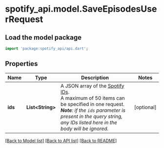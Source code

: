 # spotify_api.model.SaveEpisodesUserRequest

## Load the model package
```dart
import 'package:spotify_api/api.dart';
```

## Properties
Name | Type | Description | Notes
------------ | ------------- | ------------- | -------------
**ids** | **List&lt;String&gt;** | A JSON array of the [Spotify IDs](/documentation/web-api/concepts/spotify-uris-ids). <br/>A maximum of 50 items can be specified in one request. _**Note**: if the `ids` parameter is present in the query string, any IDs listed here in the body will be ignored._  | [optional] 

[[Back to Model list]](../README.md#documentation-for-models) [[Back to API list]](../README.md#documentation-for-api-endpoints) [[Back to README]](../README.md)


